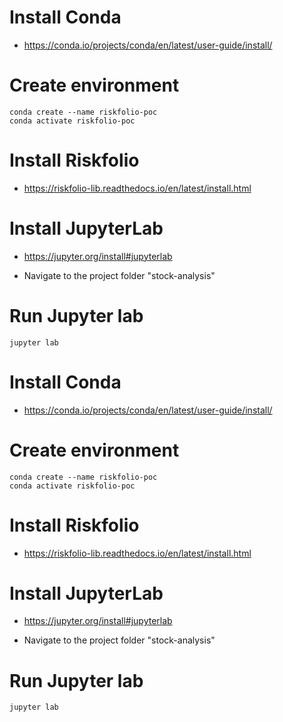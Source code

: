 # Install Conda
* https://conda.io/projects/conda/en/latest/user-guide/install/

# Create environment
```
conda create --name riskfolio-poc
conda activate riskfolio-poc
```

# Install Riskfolio
* https://riskfolio-lib.readthedocs.io/en/latest/install.html

# Install JupyterLab
* https://jupyter.org/install#jupyterlab

* Navigate to the project folder "stock-analysis"

# Run Jupyter lab
```
jupyter lab
```

# Install Conda
* https://conda.io/projects/conda/en/latest/user-guide/install/

# Create environment
```
conda create --name riskfolio-poc
conda activate riskfolio-poc
```

# Install Riskfolio
* https://riskfolio-lib.readthedocs.io/en/latest/install.html

# Install JupyterLab
* https://jupyter.org/install#jupyterlab

* Navigate to the project folder "stock-analysis"

# Run Jupyter lab
```
jupyter lab
```


